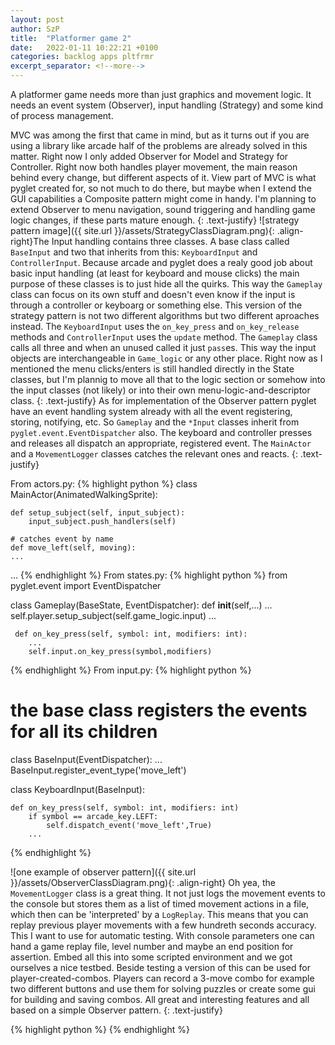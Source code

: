 ```yaml
---
layout: post
author: SzP
title:  "Platformer game 2"
date:   2022-01-11 10:22:21 +0100
categories: backlog apps pltfrmr
excerpt_separator: <!--more-->
---
```

A platformer game needs more than just graphics and movement logic. It needs an event system (Observer), input handling (Strategy) and some kind of process management.
<!--more-->

MVC was among the first that came in mind, but as it turns out if you are using a library like arcade half of the problems are already solved in this matter. Right now I only added Observer for Model and Strategy for Controller. Right now both handles player movement, the main reason behind every change, but different aspects of it. View part of MVC is what pyglet created for, so not much to do there, but maybe when I extend the GUI capabilities a Composite pattern might come in handy. I'm planning to extend Observer to menu navigation, sound triggering and handling game logic changes, if these parts mature enough.
{: .text-justify}
![strategy pattern image]({{ site.url }}/assets/StrategyClassDiagram.png){: .align-right}The Input handling contains three classes. A base class called `BaseInput` and two that inherits from this: `KeyboardInput` and `ControllerInput`. Because arcade and pyglet does a realy good job about basic input handling (at least for keyboard and mouse clicks) the main purpose of these classes is to just hide all the quirks. This way the `Gameplay` class can focus on its own stuff and doesn't even know if the input is through a controller or keyboarg or something else. This version of the strategy pattern is not two different algorithms but two different aproaches instead. The `KeyboardInput` uses the `on_key_press` and `on_key_release` methods and `ControllerInput` uses the `update` method. The `Gameplay` class calls all three and when an unused called it just `pass`es. This way the input objects are interchangeable in `Game_logic` or any other place. Right now as I mentioned the menu clicks/enters is still handled directly in the State classes, but I'm plannig to move all that to the logic section or somehow into the input classes (not likely) or into their own menu-logic-and-descriptor class.
{: .text-justify}
As for implementation of the Observer pattern pyglet have an event handling system already with all the event registering, storing, notifying, etc. So `Gameplay` and the `*Input` classes inherit from `pyglet.event.EventDispatcher` also. The keyboard and controller presses and releases all dispatch an appropriate, registered event. The `MainActor` and a `MovementLogger` classes catches the relevant ones and reacts.
{: .text-justify}

From actors.py:
{% highlight python %}
class MainActor(AnimatedWalkingSprite):

    def setup_subject(self, input_subject):
        input_subject.push_handlers(self)

    # catches event by name
    def move_left(self, moving):
    ...
...
{% endhighlight %}
From states.py:
{% highlight python %}
from pyglet.event import EventDispatcher

class Gameplay(BaseState, EventDispatcher):
    def __init__(self,...)
        ...
        self.player.setup_subject(self.game_logic.input)
        ...

     def on_key_press(self, symbol: int, modifiers: int):
        ...
        self.input.on_key_press(symbol,modifiers)

{% endhighlight %}
From input.py:
{% highlight python %}

# the base class registers the events for all its children
class BaseInput(EventDispatcher):
    ...
BaseInput.register_event_type('move_left')

class KeyboardInput(BaseInput):

    def on_key_press(self, symbol: int, modifiers: int)
        if symbol == arcade_key.LEFT:
            self.dispatch_event('move_left',True)
        ...

{% endhighlight %}

![one example of observer pattern]({{ site.url }}/assets/ObserverClassDiagram.png){: .align-right}
Oh yea, the `MovementLogger` class is a great thing. It not just logs the movement events to the console but stores them as a list of timed movement actions in a file, which then can be 'interpreted' by a `LogReplay`. This means that you can replay previous player movements with a few hundreth seconds accuracy. This I want to use for automatic testing. With console parameters one can hand a game replay file, level number and maybe an end position for assertion. Embed all this into some scripted environment and we got ourselves a nice testbed. Beside testing a version of this can be used for player-created-combos. Players can record a 3-move combo for example two different buttons and use them for solving puzzles or create some gui for building and saving combos. All great and interesting features and all based on a simple Observer pattern.
{: .text-justify}

{% highlight python %}
{% endhighlight %}